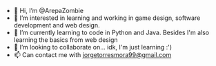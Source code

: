 - 👋 Hi, I’m @ArepaZombie
- 👀 I’m interested in learning and working in game design, software development and web design.
- 🌱 I’m currently learning to code in Python and Java. Besides I'm also learning the basics from web design
- 💞️ I’m looking to collaborate on... idk, I'm just learning :')
- 📫 Can contact me with jorgetorresmora99@gmail.com

<!---
ArepaZombie/ArepaZombie is a ✨ special ✨ repository because its `README.md` (this file) appears on your GitHub profile.
You can click the Preview link to take a look at your changes.
--->
